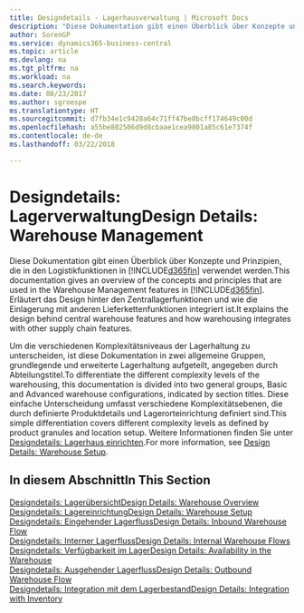 ```yaml
---
title: Designdetails - Lagerhausverwaltung | Microsoft Docs
description: "Diese Dokumentation gibt einen Überblick über Konzepte und Prinzipien, die in den Logistikfunktionen in  Business Central."
author: SorenGP
ms.service: dynamics365-business-central
ms.topic: article
ms.devlang: na
ms.tgt_pltfrm: na
ms.workload: na
ms.search.keywords: 
ms.date: 08/23/2017
ms.author: sgroespe
ms.translationtype: HT
ms.sourcegitcommit: d7fb34e1c9428a64c71ff47be8bcff174649c00d
ms.openlocfilehash: a55be802506d9d8cbaae1cea9801a85c61e7374f
ms.contentlocale: de-de
ms.lasthandoff: 03/22/2018

---
```

# <a name="design-details-warehouse-management"></a><span data-ttu-id="7ccfd-103">Designdetails: Lagerverwaltung</span><span class="sxs-lookup"><span data-stu-id="7ccfd-103">Design Details: Warehouse Management</span></span>
<span data-ttu-id="7ccfd-104">Diese Dokumentation gibt einen Überblick über Konzepte und Prinzipien, die in den Logistikfunktionen in [!INCLUDE[d365fin](includes/d365fin_md.md)] verwendet werden.</span><span class="sxs-lookup"><span data-stu-id="7ccfd-104">This documentation gives an overview of the concepts and principles that are used in the Warehouse Management features in [!INCLUDE[d365fin](includes/d365fin_md.md)].</span></span> <span data-ttu-id="7ccfd-105">Erläutert das Design hinter den Zentrallagerfunktionen und wie die Einlagerung mit anderen Lieferkettenfunktionen integriert ist.</span><span class="sxs-lookup"><span data-stu-id="7ccfd-105">It explains the design behind central warehouse features and how warehousing integrates with other supply chain features.</span></span>  

<span data-ttu-id="7ccfd-106">Um die verschiedenen Komplexitätsniveaus der Lagerhaltung zu unterscheiden, ist diese Dokumentation in zwei allgemeine Gruppen, grundlegende und erweiterte Lagerhaltung aufgeteilt, angegeben durch Abteilungstitel.</span><span class="sxs-lookup"><span data-stu-id="7ccfd-106">To differentiate the different complexity levels of the warehousing, this documentation is divided into two general groups, Basic and Advanced warehouse configurations, indicated by section titles.</span></span> <span data-ttu-id="7ccfd-107">Diese einfache Unterscheidung umfasst verschiedene Komplexitätsebenen, die durch definierte Produktdetails und Lagerorteinrichtung definiert sind.</span><span class="sxs-lookup"><span data-stu-id="7ccfd-107">This simple differentiation covers different complexity levels as defined by product granules and location setup.</span></span> <span data-ttu-id="7ccfd-108">Weitere Informationen finden Sie unter [Designdetails: Lagerhaus einrichten](design-details-warehouse-setup.md).</span><span class="sxs-lookup"><span data-stu-id="7ccfd-108">For more information, see [Design Details: Warehouse Setup](design-details-warehouse-setup.md).</span></span>  

## <a name="in-this-section"></a><span data-ttu-id="7ccfd-109">In diesem Abschnitt</span><span class="sxs-lookup"><span data-stu-id="7ccfd-109">In This Section</span></span>  
[<span data-ttu-id="7ccfd-110">Designdetails: Lagerübersicht</span><span class="sxs-lookup"><span data-stu-id="7ccfd-110">Design Details: Warehouse Overview</span></span>](design-details-warehouse-overview.md)  
[<span data-ttu-id="7ccfd-111">Designdetails: Lagereinrichtung</span><span class="sxs-lookup"><span data-stu-id="7ccfd-111">Design Details: Warehouse Setup</span></span>](design-details-warehouse-setup.md)  
[<span data-ttu-id="7ccfd-112">Designdetails: Eingehender Lagerfluss</span><span class="sxs-lookup"><span data-stu-id="7ccfd-112">Design Details: Inbound Warehouse Flow</span></span>](design-details-inbound-warehouse-flow.md)  
[<span data-ttu-id="7ccfd-113">Designdetails: Interner Lagerfluss</span><span class="sxs-lookup"><span data-stu-id="7ccfd-113">Design Details: Internal Warehouse Flows</span></span>](design-details-internal-warehouse-flows.md)  
[<span data-ttu-id="7ccfd-114">Designdetails: Verfügbarkeit im Lager</span><span class="sxs-lookup"><span data-stu-id="7ccfd-114">Design Details: Availability in the Warehouse</span></span>](design-details-availability-in-the-warehouse.md)  
[<span data-ttu-id="7ccfd-115">Designdetails: Ausgehender Lagerfluss</span><span class="sxs-lookup"><span data-stu-id="7ccfd-115">Design Details: Outbound Warehouse Flow</span></span>](design-details-outbound-warehouse-flow.md)  
[<span data-ttu-id="7ccfd-116">Designdetails: Integration mit dem Lagerbestand</span><span class="sxs-lookup"><span data-stu-id="7ccfd-116">Design Details: Integration with Inventory</span></span>](design-details-integration-with-inventory.md)


